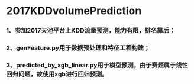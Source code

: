 # 2017KDDvolumePrediction
### 1、参加2017天池平台上KDD流量预测，能力有限，排名靠后；
### 2、genFeature.py用于数据预处理和特征工程构建；
### 3、predicted_by_xgb_linear.py用于模型预测，由于赛题属于线性回归问题，故使用xgb进行回归预测。
